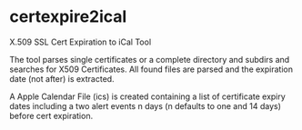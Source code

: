 certexpire2ical
===============

X.509 SSL Cert Expiration to iCal Tool

The tool parses single certificates or a complete directory and subdirs and searches for X509 Certificates. All found files are parsed and the expiration date (not after) is extracted.

A Apple Calendar File (ics) is created containing a list of certificate expiry dates including a two alert events n days (n defaults to one and 14 days) before cert expiration.
